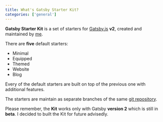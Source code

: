 ```yaml
---
title: What's Gatsby Starter Kit?
categories: ['general']
---
```


**Gatsby Starter Kit** is a set of starters for [Gatsby.js](https://gatsbyjs.org) **v2**, created and maintained by [me](../../about).

There are **five** default starters:

- Minimal
- Equipped
- Themed
- Website
- Blog

Every of the default starters are built on top of the previous one with additional features.

The starters are maintain as separate branches of the same [git repository](https://github.com/greglobinski/gatsby-starter-kit).

Please remember, the **Kit** works only with Gatsby **version 2** which is still in **beta**. I decided to built the Kit for future advisedly.
